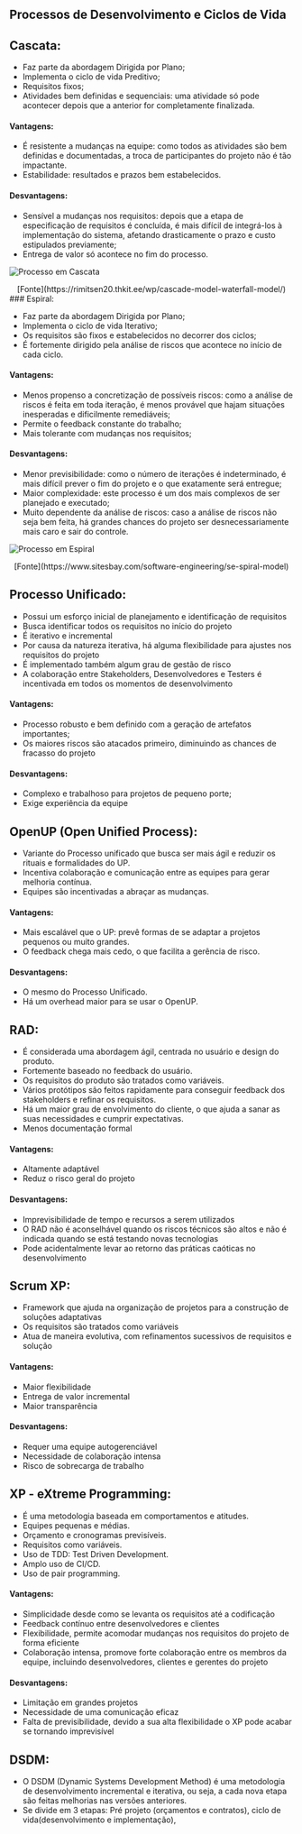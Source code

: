 ## Processos de Desenvolvimento e Ciclos de Vida

## Cascata:

- Faz parte da abordagem Dirigida por Plano;
- Implementa o ciclo de vida Preditivo;
- Requisitos fixos;
- Atividades bem definidas e sequenciais: uma atividade só pode acontecer depois que a anterior for completamente finalizada.

#### Vantagens:

- É resistente a mudanças na equipe: como todos as atividades são bem definidas e documentadas, a troca de participantes do projeto não é tão impactante.
- Estabilidade: resultados e prazos bem estabelecidos.

#### Desvantagens:

- Sensível a mudanças nos requisitos: depois que a etapa de especificação de requisitos é concluída, é mais difícil de integrá-los à implementação do sistema, afetando drasticamente o prazo e custo estipulados previamente;
- Entrega de valor só acontece no fim do processo.


![Processo em Cascata](../assets/images/cascata.png)
<center>
[Fonte](https://rimitsen20.thkit.ee/wp/cascade-model-waterfall-model/)
</center>
### Espiral:

- Faz parte da abordagem Dirigida por Plano;
- Implementa o ciclo de vida Iterativo;
- Os requisitos são fixos e estabelecidos no decorrer dos ciclos;
- É fortemente dirigido pela análise de riscos que acontece no início de cada ciclo.

#### Vantagens:

- Menos propenso a concretização de possíveis riscos: como a análise de riscos é feita em toda iteração, é menos provável que hajam situações inesperadas e dificilmente remediáveis;
- Permite o feedback constante do trabalho;
- Mais tolerante com mudanças nos requisitos;

#### Desvantagens:

- Menor previsibilidade: como o número de iterações é indeterminado, é mais difícil prever o fim do projeto e o que exatamente será entregue;
- Maior complexidade: este processo é um dos mais complexos de ser planejado e executado;
- Muito dependente da análise de riscos: caso a análise de riscos não seja bem feita, há grandes chances do projeto ser desnecessariamente mais caro e sair do controle.

![Processo em Espiral](../assets/images/spiral-model.png)
<center>
[Fonte](https://www.sitesbay.com/software-engineering/se-spiral-model)
</center>

## Processo Unificado:

- Possui um esforço inicial de planejamento e identificação de requisitos
- Busca identificar todos os requisitos no início do projeto
- É iterativo e incremental
- Por causa da natureza iterativa, há alguma flexibilidade para ajustes nos requisitos do projeto
- É implementado também algum grau de gestão de risco
- A colaboração entre Stakeholders, Desenvolvedores e Testers é incentivada em todos os momentos de desenvolvimento

#### Vantagens:

- Processo robusto e bem definido com a geração de artefatos importantes;
- Os maiores riscos são atacados primeiro, diminuindo as chances de fracasso do projeto

#### Desvantagens:

- Complexo e trabalhoso para projetos de pequeno porte;
- Exige experiência da equipe


## OpenUP (Open Unified Process):

- Variante do Processo unificado que busca ser mais ágil e reduzir os rituais e formalidades do UP.
- Incentiva colaboração e comunicação entre as equipes para gerar melhoria contínua.
- Equipes são incentivadas a abraçar as mudanças.

#### Vantagens:

- Mais escalável que o UP: prevê formas de se adaptar a projetos pequenos ou muito grandes.
- O feedback chega mais cedo, o que facilita a gerência de risco.

#### Desvantagens:

- O mesmo do Processo Unificado.
- Há um overhead maior para se usar o OpenUP.

## RAD:

- É considerada uma abordagem ágil, centrada no usuário e design do produto.
- Fortemente baseado no feedback do usuário.
- Os requisitos do produto são tratados como variáveis.
- Vários protótipos são feitos rapidamente para conseguir feedback dos stakeholders e refinar os requisitos.
- Há um maior grau de envolvimento do cliente, o que ajuda a sanar as suas necessidades e cumprir expectativas.
- Menos documentação formal

#### Vantagens:

- Altamente adaptável 
- Reduz o risco geral do projeto

#### Desvantagens:

- Imprevisibilidade de tempo e recursos a serem utilizados
- O RAD não é aconselhável quando os riscos técnicos são altos e não é indicada quando se está testando novas tecnologias
- Pode acidentalmente levar ao retorno das práticas caóticas no desenvolvimento

## Scrum XP:

- Framework que ajuda na organização de projetos para a construção de soluções adaptativas
- Os requisitos são tratados como variáveis   
- Atua de maneira evolutiva, com refinamentos sucessivos de requisitos e solução

#### Vantagens:

- Maior flexibilidade
- Entrega de valor incremental
- Maior transparência

#### Desvantagens:

- Requer uma equipe autogerenciável
- Necessidade de colaboração intensa
- Risco de sobrecarga de trabalho

## XP - eXtreme Programming:

- É uma metodologia baseada em comportamentos e atitudes.
- Equipes pequenas e médias.
- Orçamento e cronogramas previsíveis.
- Requisitos como variáveis.
- Uso de TDD: Test Driven Development.
- Amplo uso de CI/CD.
- Uso de pair programming.

#### Vantagens: 

- Simplicidade desde como se levanta os requisitos até a codificação
- Feedback contínuo entre desenvolvedores e clientes
- Flexibilidade, permite acomodar mudanças nos requisitos do projeto de forma eficiente
- Colaboração intensa, promove forte colaboração entre os membros da equipe, incluindo desenvolvedores, clientes e gerentes do projeto

#### Desvantagens: 

- Limitação em grandes projetos
- Necessidade de uma comunicação eficaz
- Falta de previsibilidade, devido a sua alta flexibilidade o XP pode acabar se tornando imprevisível

## DSDM:

- O DSDM (Dynamic Systems Development Method) é uma metodologia de desenvolvimento incremental e iterativa, ou seja, a cada nova etapa são feitas melhorias nas versões anteriores.
- Se divide em 3 etapas: Pré projeto (orçamentos e contratos), ciclo de vida(desenvolvimento e implementação),
